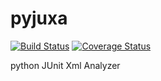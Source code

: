 # pyjuxa


[![Build Status](https://travis-ci.org/renemilk/pyjuxa.png?branch=master)](https://travis-ci.org/renemilk/pyjuxa)
[![Coverage Status](https://coveralls.io/repos/renemilk/pyjuxa/badge.png)](https://coveralls.io/r/renemilk/pyjuxa)

python JUnit Xml Analyzer
